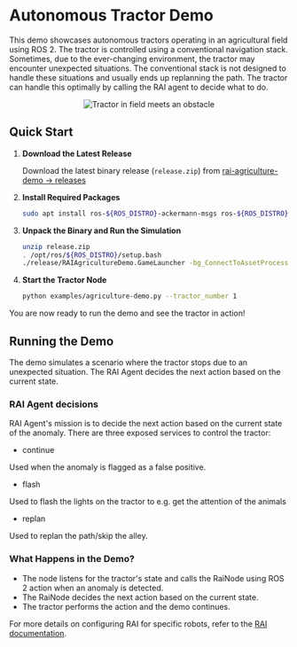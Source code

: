 # Autonomous Tractor Demo

This demo showcases autonomous tractors operating in an agricultural field using ROS 2. The tractor is controlled using a conventional navigation stack. Sometimes, due to the ever-changing environment, the tractor may encounter unexpected situations. The conventional stack is not designed to handle these situations and usually ends up replanning the path. The tractor can handle this optimally by calling the RAI agent to decide what to do.

<p align="center">
  <img src="../imgs/agriculture_demo.gif" alt="Tractor in field meets an obstacle" />
</p>

## Quick Start

1. **Download the Latest Release**

   Download the latest binary release (`release.zip`) from [rai-agriculture-demo -> releases](https://github.com/RobotecAI/rai-agriculture-demo/releases)

2. **Install Required Packages**

   ```bash
   sudo apt install ros-${ROS_DISTRO}-ackermann-msgs ros-${ROS_DISTRO}-gazebo-msgs ros-${ROS_DISTRO}-control-toolbox ros-${ROS_DISTRO}-nav2-bringup
    ```

3. **Unpack the Binary and Run the Simulation**

   ```bash
   unzip release.zip
   . /opt/ros/${ROS_DISTRO}/setup.bash
   ./release/RAIAgricultureDemo.GameLauncher -bg_ConnectToAssetProcessor=0
   ```

4. **Start the Tractor Node**

   ```bash
   python examples/agriculture-demo.py --tractor_number 1
   ```

You are now ready to run the demo and see the tractor in action!

## Running the Demo

The demo simulates a scenario where the tractor stops due to an unexpected situation. The RAI Agent decides the next action based on the current state.

### RAI Agent decisions
RAI Agent's mission is to decide the next action based on the current state of the anomaly. There are three exposed services to control the tractor:

- continue

Used when the anomaly is flagged as a false positive.

- flash

Used to flash the lights on the tractor to e.g. get the attention of the animals

- replan

Used to replan the path/skip the alley.


### What Happens in the Demo?

- The node listens for the tractor's state and calls the RaiNode using ROS 2 action when an anomaly is detected.
- The RaiNode decides the next action based on the current state.
- The tractor performs the action and the demo continues.

For more details on configuring RAI for specific robots, refer to the [RAI documentation](../create_robots_whoami.md).

